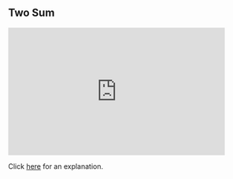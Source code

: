 ## Two Sum

<iframe src="https://leetcode.com/playground/cVHZDrwr/shared" frameBorder="0" width="440" height="260"></iframe>

Click [here](Explanation.md) for an explanation.
